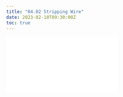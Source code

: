 ```yaml
---
title: "04.02 Stripping Wire"
date: 2023-02-10T09:30:00Z
toc: true
---
```


![Link to included file content](../../../../electronics/stripping-wire.md)
